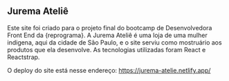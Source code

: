## Jurema Ateliê

Este site foi criado para o projeto final do bootcamp de Desenvolvedora Front End da {reprograma}.
A Jurema Ateliê é uma loja de uma mulher indigena, aqui da cidade de São Paulo, e o site serviu como mostruário aos produtos que ela desenvolve. 
As tecnologias utilizadas foram React e Reactstrap.

O deploy do site está nesse endereço:
https://jurema-atelie.netlify.app/
